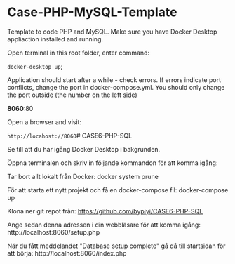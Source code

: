 # Case-PHP-MySQL-Template

Template to code PHP and MySQL. Make sure you have Docker Desktop appliaction installed and running.

Open terminal in this root folder, enter command:

`docker-desktop up`;

Application should start after a while - check errors. If errors indicate port conflicts, change the port in docker-compose.yml. You should only change the port outside (the number on the left side)


**8060**:80


Open a browser and visit:

`http://locahost://8060`# CASE6-PHP-SQL




<!-- ---------------------------- -->

Se till att du har igång Docker Desktop i bakgrunden.

Öppna terminalen och skriv in följande kommandon för att komma igång:

Tar bort allt lokalt från Docker: docker system prune

För att starta ett nytt projekt och få en docker-compose fil: docker-compose up

Klona ner git repot från: https://github.com/bypiyi/CASE6-PHP-SQL

Ange sedan denna adressen i din webbläsare för att komma igång: http://localhost:8060/setup.php

När du fått meddelandet "Database setup complete" gå då till startsidan för att börja: http://localhost:8060/index.php